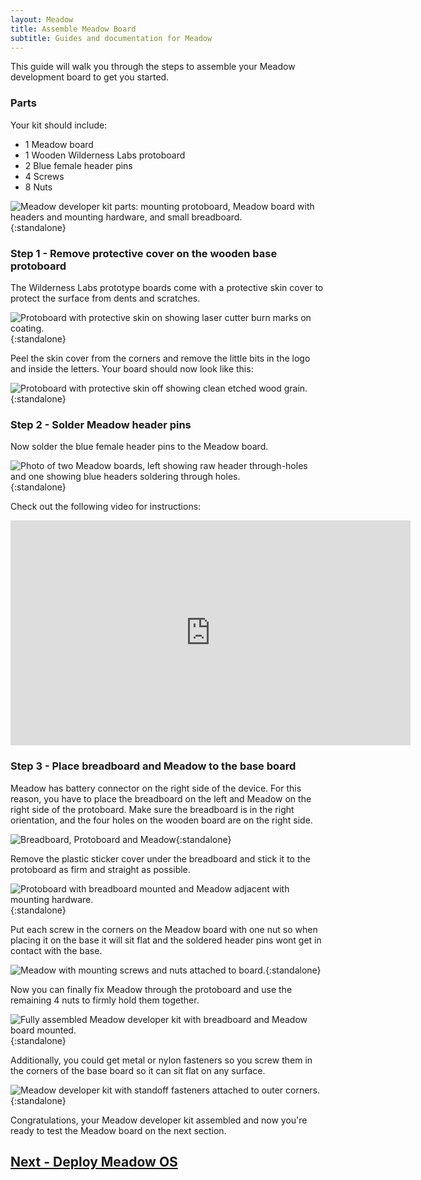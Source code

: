 ```yaml
---
layout: Meadow
title: Assemble Meadow Board
subtitle: Guides and documentation for Meadow
---
```


This guide will walk you through the steps to assemble your Meadow development board to get you started.

### Parts

Your kit should include:
 - 1 Meadow board
 - 1 Wooden Wilderness Labs protoboard
 - 2 Blue female header pins
 - 4 Screws
 - 8 Nuts

![Meadow developer kit parts: mounting protoboard, Meadow board with headers and mounting hardware, and small breadboard.](./MeadowDev_Parts.jpg){:standalone}

### Step 1 - Remove protective cover on the wooden base protoboard

The Wilderness Labs prototype boards come with a protective skin cover to protect the surface from dents and scratches.

![Protoboard with protective skin on showing laser cutter burn marks on coating.](./MeadowDev_BaseStickerOn.jpg){:standalone}

Peel the skin cover from the corners and remove the little bits in the logo and inside the letters. Your board should now look like this:

![Protoboard with protective skin off showing clean etched wood grain.](./MeadowDev_BaseStickerOff.jpg){:standalone}

### Step 2 - Solder Meadow header pins

Now solder the blue female header pins to the Meadow board. 

![Photo of two Meadow boards, left showing raw header through-holes and one showing blue headers soldering through holes.](./MeadowDev_HeaderPins.jpg){:standalone}

Check out the following video for instructions:

<p><iframe width="640" height="360" src="https://www.youtube.com/embed/HpsYHgJSIUA" frameborder="0" allowfullscreen></iframe></p>

### Step 3 - Place breadboard and Meadow to the base board

Meadow has battery connector on the right side of the device. For this reason, you have to place the breadboard on the left and Meadow on the right side of the protoboard. Make sure the breadboard is in the right orientation, and the four holes on the wooden board are on the right side.

![Breadboard, Protoboard and Meadow](./MeadowDev_Places.jpg){:standalone}

Remove the plastic sticker cover under the breadboard and stick it to the protoboard as firm and straight as possible.

![Protoboard with breadboard mounted and Meadow adjacent with mounting hardware.](./MeadowDev_Breadboard.jpg){:standalone}

Put each screw in the corners on the Meadow board with one nut so when placing it on the base it will sit flat and the soldered header pins wont get in contact with the base.

![Meadow with mounting screws and nuts attached to board.](./MeadowDev_Screws.jpg){:standalone}

Now you can finally fix Meadow through the protoboard and use the remaining 4 nuts to firmly hold them together.

![Fully assembled Meadow developer kit with breadboard and Meadow board mounted.](./MeadowDev_Final.jpg){:standalone}

Additionally, you could get metal or nylon fasteners so you screw them in the corners of the base board so it can sit flat on any surface.

![Meadow developer kit with standoff fasteners attached to outer corners.](./MeadowDev_Fasteners.jpg){:standalone}

Congratulations, your Meadow developer kit assembled and now you're ready to test the Meadow board on the next section. 

## [Next - Deploy Meadow OS](/Meadow/Getting_Started/Deploying_Meadow/)
